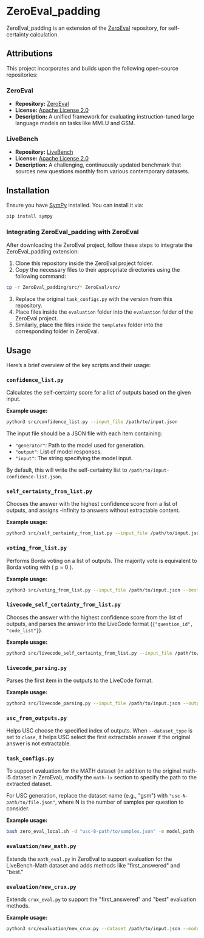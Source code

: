 # ZeroEval_padding

ZeroEval_padding is an extension of the [ZeroEval](https://github.com/WildEval/ZeroEval) repository, for self-certainty calculation.
## Attributions

This project incorporates and builds upon the following open-source repositories:

### ZeroEval

- **Repository:** [ZeroEval](https://github.com/WildEval/ZeroEval)
- **License:** [Apache License 2.0](https://github.com/WildEval/ZeroEval/blob/main/LICENSE)
- **Description:** A unified framework for evaluating instruction-tuned large language models on tasks like MMLU and GSM.

### LiveBench

- **Repository:** [LiveBench](https://github.com/LiveBench/LiveBench)
- **License:** [Apache License 2.0](https://github.com/LiveBench/LiveBench/blob/main/LICENSE)
- **Description:** A challenging, continuously updated benchmark that sources new questions monthly from various contemporary datasets.

## Installation

Ensure you have [SymPy](https://www.sympy.org/) installed. You can install it via:

```bash
pip install sympy
```

### Integrating ZeroEval_padding with ZeroEval

After downloading the ZeroEval project, follow these steps to integrate the ZeroEval_padding extension:

1. Clone this repository inside the ZeroEval project folder.
2. Copy the necessary files to their appropriate directories using the following command:

```bash
cp -r ZeroEval_padding/src/* ZeroEval/src/
```

3. Replace the original `task_configs.py` with the version from this repository.
4. Place files inside the `evaluation` folder into the `evaluation` folder of the ZeroEval project.
5. Similarly, place the files inside the `templates` folder into the corresponding folder in ZeroEval.

## Usage

Here’s a brief overview of the key scripts and their usage:

### `confidence_list.py`

Calculates the self-certainty score for a list of outputs based on the given input.

**Example usage:**

```bash
python3 src/confidence_list.py --input_file /path/to/input.json
```

The input file should be a JSON file with each item containing:

- `"generator"`: Path to the model used for generation.
- `"output"`: List of model responses.
- `"input"`: The string specifying the model input.

By default, this will write the self-certainty list to `/path/to/input-confidence-list.json`.

### `self_certainty_from_list.py`

Chooses the answer with the highest confidence score from a list of outputs, and assigns -infinity to answers without extractable content.

**Example usage:**

```bash
python3 src/self_certainty_from_list.py --input_file /path/to/input.json --best_N 16
```

### `voting_from_list.py`

Performs Borda voting on a list of outputs. The majority vote is equivalent to Borda voting with \( p = 0 \).

**Example usage:**

```bash
python3 src/voting_from_list.py --input_file /path/to/input.json --best_N 16 --power 0.5
```

### `livecode_self_certainty_from_list.py`

Chooses the answer with the highest confidence score from the list of outputs, and parses the answer into the LiveCode format (`{"question_id", "code_list"}`).

**Example usage:**

```bash
python3 src/livecode_self_certainty_from_list.py --input_file /path/to/input.json --output_file /path/to/output.json --best_N 16
```

### `livecode_parsing.py`

Parses the first item in the outputs to the LiveCode format.

**Example usage:**

```bash
python3 src/livecode_parsing.py --input_file /path/to/input.json --output_file /path/to/output.json
```

### `usc_from_outputs.py`

Helps USC choose the specified index of outputs. When `--dataset_type` is set to `close`, it helps USC select the first extractable answer if the original answer is not extractable.

### `task_configs.py`

To support evaluation for the MATH dataset (in addition to the original math-l5 dataset in ZeroEval), modify the `math-lx` section to specify the path to the extracted dataset.

For USC generation, replace the dataset name (e.g., "gsm") with `"usc-N-path/to/file.json"`, where N is the number of samples per question to consider.

**Example usage:**

```bash
bash zero_eval_local.sh -d "usc-8-path/to/samples.json" -m model_path -p model-usc -s 2 -b 4
```

### `evaluation/new_math.py`

Extends the `math_eval.py` in ZeroEval to support evaluation for the LiveBench-Math dataset and adds methods like "first_answered" and "best."

### `evaluation/new_crux.py`

Extends `crux_eval.py` to support the "first_answered" and "best" evaluation methods.

**Example usage:**

```bash
python3 src/evaluation/new_crux.py --dataset /path/to/input.json --mode best --best_N 16
```
